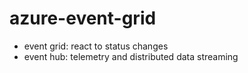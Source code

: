# azure-event-grid

- event grid: react to status changes
- event hub: telemetry and distributed data streaming
